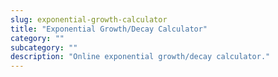 ```yaml
---
slug: exponential-growth-calculator
title: "Exponential Growth/Decay Calculator"
category: ""
subcategory: ""
description: "Online exponential growth/decay calculator."
---
```



